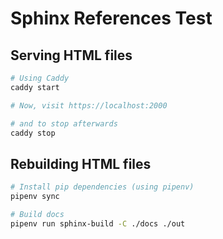 Sphinx References Test
======================

Serving HTML files
------------------

```bash
# Using Caddy
caddy start

# Now, visit https://localhost:2000

# and to stop afterwards
caddy stop
```

Rebuilding HTML files
---------------------

```bash
# Install pip dependencies (using pipenv)
pipenv sync

# Build docs
pipenv run sphinx-build -C ./docs ./out
```

